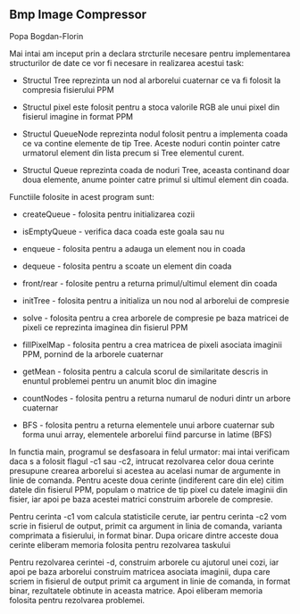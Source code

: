 ## Bmp Image Compressor
Popa Bogdan-Florin

Mai intai am inceput prin a declara strcturile necesare pentru
implementarea structurilor de date ce vor fi necesare in realizarea
acestui task:

* Structul Tree reprezinta un nod al arborelui cuaternar ce va fi
folosit la compresia fisierului PPM

* Structul pixel este folosit pentru a stoca valorile RGB ale unui
pixel din fisierul imagine in format PPM

* Structul QueueNode reprezinta nodul folosit pentru a implementa
coada ce va contine elemente de tip Tree. Aceste noduri contin pointer
catre urmatorul element din lista precum si Tree elementul curent.

* Structul Queue reprezinta coada de noduri Tree, aceasta continand doar
doua elemente, anume pointer catre primul si ultimul element din
coada.




Functiile folosite in acest program sunt:

* createQueue - folosita pentru initializarea cozii

* isEmptyQueue - verifica daca coada este goala sau nu

* enqueue - folosita pentru a adauga un element nou in coada

* dequeue - folosita pentru a scoate un element din coada

* front/rear - folosite pentru a returna primul/ultimul element din coada

* initTree - folosita pentru a initializa un nou nod al arborelui de compresie

* solve - folosita pentru a crea arborele de compresie pe baza matricei de
pixeli ce reprezinta imaginea din fisierul PPM

* fillPixelMap - folosita pentru a crea matricea de pixeli asociata imaginii
PPM, pornind de la arborele cuaternar

* getMean - folosita pentru a calcula scorul de similaritate descris in
enuntul problemei pentru un anumit bloc din imagine

* countNodes - folosita pentru a returna numarul de noduri dintr un
arbore cuaternar

* BFS - folosita pentru a returna elementele unui arbore cuaternar sub
forma unui array, elementele arborelui fiind parcurse in latime (BFS)


In functia main, programul se desfasoara in felul urmator: mai intai
verificam daca s a folosit flagul -c1 sau -c2, intrucat rezolvarea celor
doua cerinte presupune crearea arborelui si acestea au acelasi numar de
argumente in linie de comanda. Pentru aceste doua cerinte (indiferent care
din ele) citim datele din fisierul PPM, populam o matrice de tip pixel cu
datele imaginii din fisier, iar apoi pe baza acestei matrici construim
arborele de compresie.


Pentru cerinta -c1 vom calcula statisticile cerute, iar pentru cerinta -c2
vom scrie in fisierul de output, primit ca argument in linia de comanda,
varianta comprimata a fisierului, in format binar.
Dupa oricare dintre acceste doua cerinte eliberam memoria folosita pentru
rezolvarea taskului


Pentru rezolvarea cerintei -d, construim arborele cu ajutorul unei
cozi, iar apoi pe baza arborelui construim matricea asociata imaginii,
dupa care scriem in fisierul de output primit ca argument in linie de
comanda, in format binar, rezultatele obtinute in aceasta matrice.
Apoi eliberam memoria folosita pentru rezolvarea problemei.
